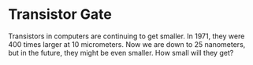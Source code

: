 # Transistor Gate

Transistors in computers are continuing to get smaller. In 1971, they were 400
times larger at 10 micrometers. Now we are down to 25 nanometers, but in the
future, they might be even smaller. How small will they get?

